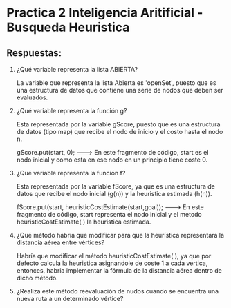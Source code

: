# Practica 2 Inteligencia Aritificial - Busqueda Heuristica

## Respuestas: 

1. ¿Qué variable representa la lista ABIERTA?
    
    La variable que representa la lista Abierta es 'openSet', puesto que es una estructura de datos que contiene una serie de nodos que deben ser evaluados.

2. ¿Qué variable representa la función g?

    Esta representada por la variable gScore, puesto que es una estructura de datos (tipo map)  que recibe el nodo de inicio y el costo hasta el nodo n. 
    
    gScore.put(start, 0); ---> En este fragmento de código, start es el nodo inicial y como esta en ese nodo en un principio tiene coste 0.

3. ¿Qué variable representa la función f?

    Esta representada por la variable fScore, ya que es una estructura de datos que recibe el nodo inicial (g(n)) y la heuristica estimada (h(n)).
    
     fScore.put(start, heuristicCostEstimate(start,goal)); ---> En este fragmento de código, start representa el nodo inicial y el metodo heuristicCostEstimate( ) la heuristica estimada.
     
4. ¿Qué método habría que modificar para que la heurística representara
la distancia aérea entre vértices?

    Habría que modificar el método heuristicCostEstimate( ), ya que por defecto calcula la heuristica asignandole de coste 1 a cada vertica, entonces, habria implementar la fórmula de la distancia aérea dentro de dicho método.
    
5. ¿Realiza este método reevaluación de nudos cuando se encuentra una
nueva ruta a un determinado vértice?
